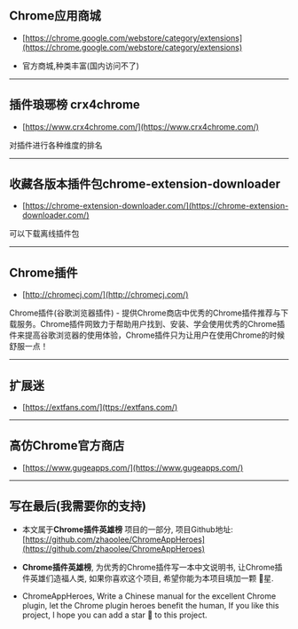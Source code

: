 ## Chrome应用商城

- [https://chrome.google.com/webstore/category/extensions](https://chrome.google.com/webstore/category/extensions)

- 官方商城,种类丰富(国内访问不了)

---

## 插件琅琊榜 crx4chrome

- [https://www.crx4chrome.com/](https://www.crx4chrome.com/)

对插件进行各种维度的排名

---

## 收藏各版本插件包chrome-extension-downloader

- [https://chrome-extension-downloader.com/](https://chrome-extension-downloader.com/)

可以下载离线插件包

---

## Chrome插件

- [http://chromecj.com/](http://chromecj.com/)

Chrome插件(谷歌浏览器插件) - 提供Chrome商店中优秀的Chrome插件推荐与下载服务。Chrome插件网致力于帮助用户找到、安装、学会使用优秀的Chrome插件来提高谷歌浏览器的使用体验，Chrome插件只为让用户在使用Chrome的时候舒服一点！

---

## 扩展迷

- [https://extfans.com/](ttps://extfans.com/)

---

## 高仿Chrome官方商店


- [https://www.gugeapps.com/](https://www.gugeapps.com/)


---

## 写在最后(我需要你的支持)
- 本文属于**Chrome插件英雄榜** 项目的一部分, 项目Github地址: [https://github.com/zhaoolee/ChromeAppHeroes](https://github.com/zhaoolee/ChromeAppHeroes)

- **Chrome插件英雄榜**, 为优秀的Chrome插件写一本中文说明书, 让Chrome插件英雄们造福人类, 如果你喜欢这个项目, 希望你能为本项目填加一颗 🌟星.

- ChromeAppHeroes, Write a Chinese manual for the excellent Chrome plugin, let the Chrome plugin heroes benefit the human, If you like this project, I hope you can add a star 🌟 to this project.



